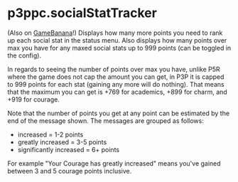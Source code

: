 # p3ppc.socialStatTracker
(Also on [GameBanana](https://gamebanana.com/mods/427207)!) Displays how many more points you need to rank up each social stat in the status menu. Also displays how many points over max you have for any maxed social stats up to 999 points (can be toggled in the config).

In regards to seeing the number of points over max you have, unlike P5R where the game does not cap the amount you can get, in P3P it is capped to 999 points for each stat (gaining any more will do nothing). That means that the maximum you can get is +769 for academics, +899 for charm, and +919 for courage.

Note that the number of points you get at any point can be estimated by the end of the message shown. The messages are grouped as follows:
- increased = 1-2 points
- greatly increased = 3-5 points
- significantly increased = 6+ points

For example "Your Courage has greatly increased" means you've gained between 3 and 5 courage points inclusive.
